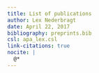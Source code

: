```yaml
---
title: List of publications
author: Lex Nederbragt
date: April 22, 2017
bibliography: preprints.bib
csl: apa_lex.csl
link-citations: true
nocite: |
  @*
---
```

